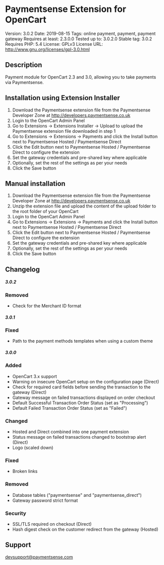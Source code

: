 Paymentsense Extension for OpenCart
====================================

Version: 3.0.2
Date: 2019-08-15
Tags: online payment, payment, payment gateway
Requires at least: 2.3.0.0
Tested up to: 3.0.2.0
Stable tag: 3.0.2
Requires PHP: 5.4
License: GPLv3
License URL: http://www.gnu.org/licenses/gpl-3.0.html

Description
-----------

Payment module for OpenCart 2.3 and 3.0, allowing you to take payments via Paymentsense.

Installation using Extension Installer
--------------------------------------

1. Download the Paymentsense extension file from the Paymentsense Developer Zone at http://developers.paymentsense.co.uk
2. Login to the OpenCart Admin Panel
3. Go to Extensions -> Extensions Installer -> Upload to upload the Paymentsense extension file downloaded in step 1
4. Go to Extensions -> Extensions -> Payments and click the Install button next to Paymentsense Hosted / Paymentsense Direct
5. Click the Edit button next to Paymentsense Hosted / Paymentsense Direct to configure the extension
6. Set the gateway credentials and pre-shared key where applicable
7. Optionally, set the rest of the settings as per your needs
8. Click the Save button

Manual installation
-------------------

1. Download the Paymentsense extension file from the Paymentsense Developer Zone at http://developers.paymentsense.co.uk
2. Unzip the extension file and upload the content of the upload folder to the root folder of your OpenCart
3. Login to the OpenCart Admin Panel
4. Go to Extensions -> Extensions -> Payments and click the Install button next to Paymentsense Hosted / Paymentsense Direct
5. Click the Edit button next to Paymentsense Hosted / Paymentsense Direct to configure the extension
6. Set the gateway credentials and pre-shared key where applicable
7. Optionally, set the rest of the settings as per your needs
8. Click the Save button

Changelog
---------

##### 3.0.2
### Removed
- Check for the Merchant ID format 


##### 3.0.1
### Fixed
- Path to the payment methods templates when using a custom theme


##### 3.0.0
### Added
- OpenCart 3.x support
- Warning on insecure OpenCart setup on the configuration page (Direct)
- Check for required card fields before sending the transaction to the gateway (Direct)
- Gateway message on failed transactions displayed on order checkout
- Default Successful Transaction Order Status (set as "Processing")
- Default Failed Transaction Order Status (set as "Failed")

### Changed
- Hosted and Direct combined into one payment extension
- Status message on failed transactions changed to bootstrap alert (Direct)
- Logo (scaled down)

### Fixed
- Broken links

### Removed
- Database tables ("paymentsense" and "paymentsense_direct")
- Gateway password strict format

### Security
- SSL/TLS required on checkout (Direct)
- Hash digest check on the customer redirect from the gateway (Hosted)

Support
-------

[devsupport@paymentsense.com](mailto:devsupport@paymentsense.com)
